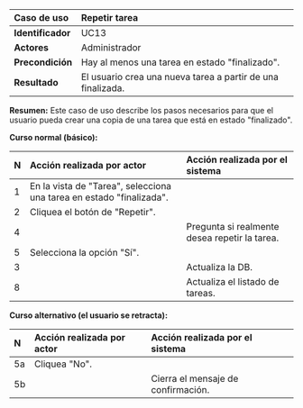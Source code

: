 | **Caso de uso**      | **Repetir tarea** |
| :---        | :---        |
| **Identificador**      | UC13 |
| **Actores**      | Administrador |
| **Precondición**   | Hay al menos una tarea en estado "finalizado". |
| **Resultado**   | El usuario crea una nueva tarea a partir de una finalizada. |

**Resumen:**
Este caso de uso describe los pasos necesarios para que el usuario pueda crear una copia de una tarea que está en estado "finalizado".

**Curso normal (básico):**

| **N**      | **Acción realizada por actor** | **Acción realizada por el sistema** |
| :---        | :---        | :---        |
| 1      | En la vista de "Tarea", selecciona una tarea en estado "finalizada". |  |
| 2      | Cliquea el botón de "Repetir". |  |
| 4      |  | Pregunta si realmente desea repetir la tarea. |
| 5      | Selecciona la opción "Sí". |  |
| 3      |  | Actualiza la DB. |
| 8      |  | Actualiza el listado de tareas. |

**Curso alternativo (el usuario se retracta):**

| **N**      | **Acción realizada por actor** | **Acción realizada por el sistema** |
| :---        | :---        | :---        |
| 5a      | Cliquea "No". |  |
| 5b      |  | Cierra el mensaje de confirmación. |

